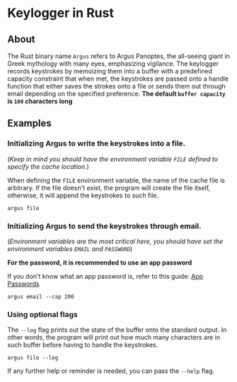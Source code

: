 # Keylogger in Rust

## About
The Rust binary name `Argus` refers to Argus Panoptes, the all-seeing giant in Greek mythology with many eyes, emphasizing vigilance. The keylogger records keystrokes by memoizing them into a buffer with a predefined capacity constraint that when met, the keystrokes are passed onto a handle function that either saves the strokes onto a file or sends them out through email depending on the specified preference. **The default `buffer capacity` is `100` characters long**

## Examples
### Initializing Argus to write the keystrokes into a file.

(*Keep in mind you should have the environment variable `FILE` defined to specify the cache location.*)

When defining the `FILE` environment variable, the name of the cache file is arbitrary. If the file doesn't exist, the program will create the file itself, otherwise, it will append the keystrokes to such file.
```console
argus file
```

### Initializing Argus to send the keystrokes through email.

(*Environment variables are the most critical here, you should have set the environment variables `EMAIL` and `PASSWORD`*)

**For the password, it is recommended to use an app password**

If you don't know what an app password is, refer to this guide: [App Passwords](https://docs.saleshandy.com/en/articles/8064495-app-password-what-why-and-how-to-set-it-up)
```console
argus email --cap 200
```

### Using optional flags

The `--log` flag prints out the state of the buffer onto the standard output.
In other words, the program will print out how much many characters are in such buffer
before having to handle the keystrokes.

```console
argus file --log
```

If any further help or reminder is needed, you can pass the `--help` flag.

